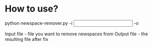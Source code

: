 <H1>How to use?</H1>
<p>python newspace-remover.py -i <input file> -o <output file> </p>

Input file - file you want to remove newspaces from
Output file - the resulting file after fix
